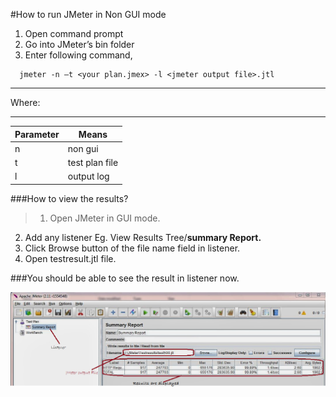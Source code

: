 #How to run JMeter in Non GUI mode
1.  Open command prompt
2.  Go into JMeter’s bin folder
3.  Enter following command,
```shell
  jmeter -n –t <your plan.jmex> -l <jmeter output file>.jtl
```
______
Where:
______
|Parameter|Means|
|---|----------------|
| n | non gui |
| t | test plan file |
| l | output log |


###How to view the results?
>1.  Open JMeter in GUI mode.
2.  Add any listener Eg. View Results Tree/**summary Report.**
3.  Click Browse button of the file name field in listener.
4.  Open testresult.jtl file.

###You should be able to see the result in listener now.

![Alt](/JMeterLoadResults.png "Results")
